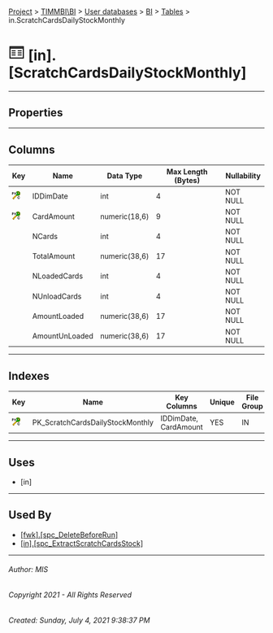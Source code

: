 #### 

[Project](../../../../index.md) > [TIMMBI\\BI](../../../index.md) > [User databases](../../index.md) > [BI](../index.md) > [Tables](Tables.md) > in.ScratchCardsDailyStockMonthly

# ![Tables](../../../../Images/Table32.png) [in].[ScratchCardsDailyStockMonthly]

---

## <a name="#properties"></a>Properties



---

## <a name="#columns"></a>Columns

| Key | Name | Data Type | Max Length (Bytes) | Nullability |
|---|---|---|---|---|
| [![Cluster Primary Key PK_ScratchCardsDailyStockMonthly: IDDimDate\CardAmount](../../../../Images/pkcluster.png)](#indexes) | IDDimDate | int | 4 | NOT NULL |
| [![Cluster Primary Key PK_ScratchCardsDailyStockMonthly: IDDimDate\CardAmount](../../../../Images/pkcluster.png)](#indexes) | CardAmount | numeric(18,6) | 9 | NOT NULL |
|  | NCards | int | 4 | NOT NULL |
|  | TotalAmount | numeric(38,6) | 17 | NOT NULL |
|  | NLoadedCards | int | 4 | NOT NULL |
|  | NUnloadCards | int | 4 | NOT NULL |
|  | AmountLoaded | numeric(38,6) | 17 | NOT NULL |
|  | AmountUnLoaded | numeric(38,6) | 17 | NOT NULL |


---

## <a name="#indexes"></a>Indexes

| Key | Name | Key Columns | Unique | File Group |
|---|---|---|---|---|
| [![Cluster Primary Key PK_ScratchCardsDailyStockMonthly: IDDimDate\CardAmount](../../../../Images/pkcluster.png)](#indexes) | PK_ScratchCardsDailyStockMonthly | IDDimDate, CardAmount | YES | IN |


---

## <a name="#uses"></a>Uses

* [in]


---

## <a name="#usedby"></a>Used By

* [[fwk].[spc_DeleteBeforeRun]](../Programmability/Stored_Procedures/spc_DeleteBeforeRun.md)
* [[in].[spc_ExtractScratchCardsStock]](../Programmability/Stored_Procedures/spc_ExtractScratchCardsStock.md)


---

###### Author:  MIS

###### Copyright 2021 - All Rights Reserved

###### Created: Sunday, July 4, 2021 9:38:37 PM

